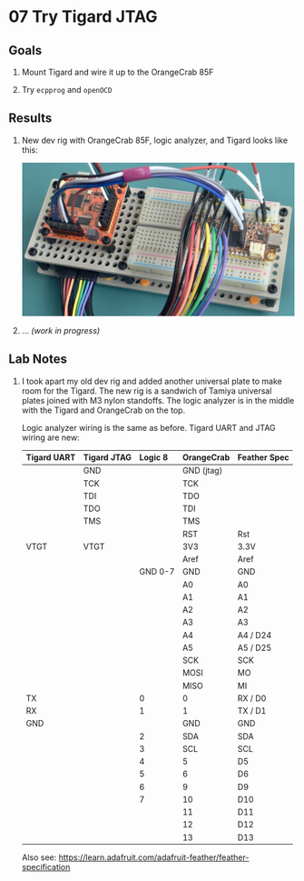# 07 Try Tigard JTAG


## Goals

1. Mount Tigard and wire it up to the OrangeCrab 85F

2. Try `ecpprog` and `openOCD`


## Results

1. New dev rig with OrangeCrab 85F, logic analyzer, and Tigard looks like this:

   ![OrangeCrab, Tigard, and logic analyzer mounted in a sandwich of Tamiya universal plates, with lots of wires](07_tigard_with_wires.jpeg)

2. ... *(work in progress)*


## Lab Notes

1. I took apart my old dev rig and added another universal plate to make room
   for the Tigard. The new rig is a sandwich of Tamiya universal plates joined
   with M3 nylon standoffs. The logic analyzer is in the middle with the Tigard
   and OrangeCrab on the top.

   Logic analyzer wiring is the same as before. Tigard UART and JTAG wiring are
   new:

   | Tigard UART | Tigard JTAG  | Logic 8 | OrangeCrab | Feather Spec |
   | ----------- | ------------ | ------- | ---------- | ------------ |
   |             |          GND |         | GND (jtag) |              |
   |             |          TCK |         | TCK        |              |
   |             |          TDI |         | TDO        |              |
   |             |          TDO |         | TDI        |              |
   |             |          TMS |         | TMS        |              |
   |             |              |         | RST        | Rst          |
   |        VTGT |         VTGT |         | 3V3        | 3.3V         |
   |             |              |         | Aref       | Aref         |
   |             |              | GND 0-7 | GND        | GND          |
   |             |              |         | A0         | A0           |
   |             |              |         | A1         | A1           |
   |             |              |         | A2         | A2           |
   |             |              |         | A3         | A3           |
   |             |              |         | A4         | A4 / D24     |
   |             |              |         | A5         | A5 / D25     |
   |             |              |         | SCK        | SCK          |
   |             |              |         | MOSI       | MO           |
   |             |              |         | MISO       | MI           |
   |          TX |              | 0       | 0          | RX / D0      |
   |          RX |              | 1       | 1          | TX / D1      |
   |         GND |              |         | GND        | GND          |
   |             |              | 2       | SDA        | SDA          |
   |             |              | 3       | SCL        | SCL          |
   |             |              | 4       | 5          | D5           |
   |             |              | 5       | 6          | D6           |
   |             |              | 6       | 9          | D9           |
   |             |              | 7       | 10         | D10          |
   |             |              |         | 11         | D11          |
   |             |              |         | 12         | D12          |
   |             |              |         | 13         | D13          |

   Also see: https://learn.adafruit.com/adafruit-feather/feather-specification
